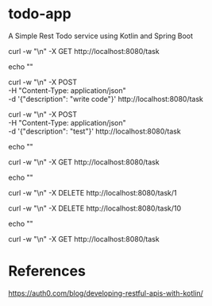 # todo-app
A Simple Rest Todo service using Kotlin and Spring Boot

curl -w "\n" -X GET http://localhost:8080/task 

echo ""

curl -w "\n" -X POST \
-H "Content-Type: application/json" \
-d '{"description": "write code"}' http://localhost:8080/task

curl -w "\n" -X POST \
-H "Content-Type: application/json" \
-d '{"description": "test"}' http://localhost:8080/task 

echo ""

curl -w "\n" -X GET http://localhost:8080/task

echo ""

curl -w "\n" -X DELETE http://localhost:8080/task/1

curl -w "\n" -X DELETE http://localhost:8080/task/10

echo ""

curl -w "\n" -X GET http://localhost:8080/task


# References

https://auth0.com/blog/developing-restful-apis-with-kotlin/


